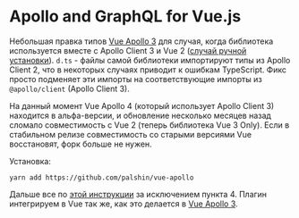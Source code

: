 # Apollo and GraphQL for Vue.js

Небольшая правка типов [Vue Apollo 3](https://apollo.vuejs.org/) для случая, когда библиотека используется вместе с Apollo Client 3 и Vue 2 ([случай ручной установки](https://apollo.vuejs.org/guide/installation.html#manual-installation)). ```d.ts``` - файлы самой библиотеки импортируют типы из Apollo Client 2, что в некоторых случаях приводит к ошибкам TypeScript. Фикс просто подменяет эти импорты на соответствующие импорты из ```@apollo/client``` (Apollo Client 3).

На данный момент Vue Apollo 4 (который использует Apollo Client 3) находится в альфа-версии, и обновление несколько месяцев назад сломало совместимость с Vue 2 (теперь библиотека Vue 3 Only). Если в стабильном релизе совместимость со старыми версиями Vue восстановят, форк больше не нужен.

Установка:

```shell
yarn add https://github.com/palshin/vue-apollo
```

Дальше все по [этой инструкции](https://v4.apollo.vuejs.org/guide-option/setup.html#_1-install-vue-apollo-option) за исключением пункта 4. Плагин интегрируем в Vue так же, как это делается в [Vue Apollo 3](https://apollo.vuejs.org/guide/installation.html#_3-apollo-provider).